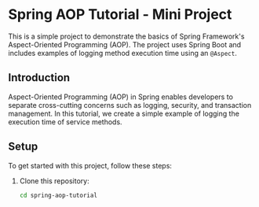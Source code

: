 # Spring AOP Tutorial - Mini Project

This is a simple project to demonstrate the basics of Spring Framework's Aspect-Oriented Programming (AOP). The project uses Spring Boot and includes examples of logging method execution time using an `@Aspect`.

## Introduction
Aspect-Oriented Programming (AOP) in Spring enables developers to separate cross-cutting concerns such as logging, security, and transaction management. In this tutorial, we create a simple example of logging the execution time of service methods.

## Setup
To get started with this project, follow these steps:
1. Clone this repository:
   ```bash
   cd spring-aop-tutorial
